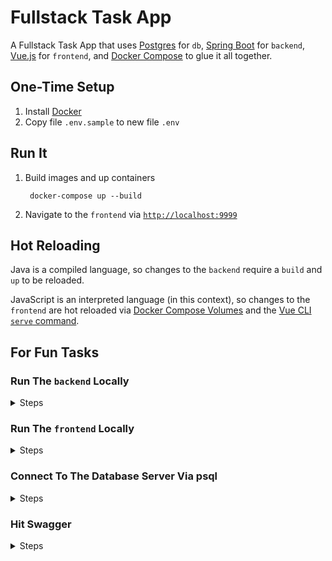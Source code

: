 # Fullstack Task App

A Fullstack Task App that uses [Postgres](https://www.postgresql.org/) for `db`, [Spring Boot](https://spring.io/projects/spring-boot) for `backend`, [Vue.js](https://vuejs.org/) for `frontend`, and [Docker Compose](https://docs.docker.com/compose/) to glue it all together.

## One-Time Setup

1. Install [Docker](https://docs.docker.com/get-docker/)
1. Copy file `.env.sample` to new file `.env`

## Run It

1. Build images and up containers

        docker-compose up --build

1. Navigate to the `frontend` via [`http://localhost:9999`](http://localhost:9999)

## Hot Reloading

Java is a compiled language, so changes to the `backend` require a `build` and `up` to be reloaded.

JavaScript is an interpreted language (in this context), so changes to the `frontend` are hot reloaded via [Docker Compose Volumes](https://docs.docker.com/compose/compose-file/compose-file-v3/#volumes) and the [Vue CLI `serve` command](https://cli.vuejs.org/guide/cli-service.html#using-the-binary).

## For Fun Tasks

### Run The `backend` Locally

<details>
<summary>Steps</summary>

1. Up the `db` in detached mode

        docker-compose up --build -d db

1. Navigate to the `backend`

        cd backend

1. Copy file `.env.sample` to new file `.env.local`
1. Source environment variables in your shell

        source task_setenv.sh

1. Run the `backend` locally. This uses the included [gradle wrapper](https://docs.gradle.org/current/userguide/gradle_wrapper.html)

        ./gradlew bootRun

</details>

### Run The `frontend` Locally

<details>
<summary>Steps</summary>

1. Install [Node.js](https://nodejs.org/en/download/) version 14 or higher
1. Up the `db` and `backend` in detached mode

        docker-compose up --build -d db backend

1. Navigate to the `frontend`

        cd frontend

1. Download dependencies

        npm install

1. Run the `frontend` locally

        npm run serve -- --port 9999

</details>

### Connect To The Database Server Via psql

<details>
<summary>Steps</summary>

1. Run a shell inside the container

        docker-compose run db bash

1. Connect to the database server

        PGPASSWORD=postgres psql -h db -p 5432 -U postgres

1. Connect to the database

        \c task_db

1. Describe a table

        \d task_schema.task

1. Run a query

        select * from task_schema.task;

1. Quit psql

        \q

1. Exit the container

        exit

</details>

### Hit Swagger

<details>
<summary>Steps</summary>

TODO

</details>
